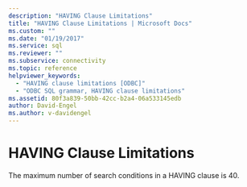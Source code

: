 ```yaml
---
description: "HAVING Clause Limitations"
title: "HAVING Clause Limitations | Microsoft Docs"
ms.custom: ""
ms.date: "01/19/2017"
ms.service: sql
ms.reviewer: ""
ms.subservice: connectivity
ms.topic: reference
helpviewer_keywords: 
  - "HAVING clause limitations [ODBC]"
  - "ODBC SQL grammar, HAVING clause limitations"
ms.assetid: 80f3a839-50bb-42cc-b2a4-06a533145edb
author: David-Engel
ms.author: v-davidengel
---
```

# HAVING Clause Limitations
The maximum number of search conditions in a HAVING clause is 40.
